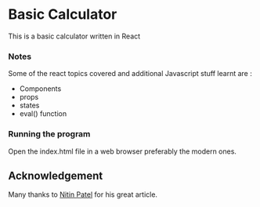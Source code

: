 # Basic Calculator
This is a basic calculator written in React

### Notes

Some of the react topics covered  and additional Javascript stuff learnt are :

* Components
* props
* states
* eval() function

### Running the program

Open the index.html file in a web browser preferably the modern ones.

## Acknowledgement

Many thanks to [Nitin Patel](https://medium.com/@nitinpatel_20236/how-to-build-a-simple-calculator-application-with-react-js-bc10a4568bbd) for his great article.